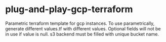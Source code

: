 # plug-and-play-gcp-terraform

Parametric terraform template for gcp instances. To use parametrically, generate different values.tf with different values. Optional fields will not be in use if value is null. s3 backend must be filled with unique bucket name.
